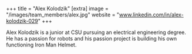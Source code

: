 +++
title = "Alex Kolodzik"
[extra]
image = "/images/team_members/alex.jpg"
website = "www.linkedin.com/in/alex-kolodzik-029"
+++

Alex Kolodzik is a junior at CSU pursuing an electrical engineering degree. He has a passion for robots and his passion project is building his own functioning Iron Man Helmet.
